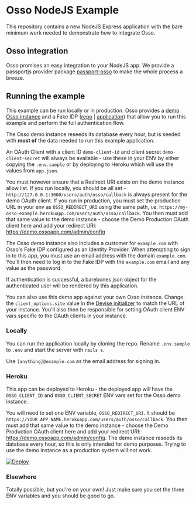 # Osso NodeJS Example

This repository contains a new NodeJS Express application with the bare minimum work needed to demonstrate how to integrate Osso.

## Osso integration

Osso promises an easy integration to your NodeJS app. We provide a passportjs provider package [passport-osso](https://github.com/enterprise-oss/passport-osso) to make the whole process a breeze.


## Running the example

This example can be run locally or in production. Osso provides a [demo Osso instance](https://demo.ossoapp.com) and a Fake IDP ([repo](https://github.com/enterprise-oss/sinatra-ruby-idp) | [application](https://idp-osso.herokuapp.com)) that allow you to run this example and perform the full authentication flow.

The Osso demo instance reseeds its database every hour, but is seeded with **most of** the data needed to run this example application.

An OAuth Client with a client ID `demo-client-id` and client secret `demo-client-secret` will always be available - use these in your ENV by either copying the `.env.sample` or by deploying to Heroku which will use the values from `app.json`.

You must however ensure that a Redirect URI exists on the demo instance allow list. If you run locally, you should be all set - `http://127.0.0.1:3000/users/auth/osso/callback` is always present for the demo OAuth client. If you run in production, you must set the production URL in your env as `OSSO_REDIRECT_URI` using the same path, i.e. `https://my-osso-example.herokuapp.com/users/auth/osso/callback`. You then must add that same value to the demo instance - choose the Demo Production OAuth client here and add your redirect URI: <https://demo.ossoapp.com/admin/config>

The Osso demo instance also includes a customer for `example.com` with Osso's Fake IDP configured as an Identity Provider. When attempting to sign in to this app, you must use an email address with the domain `example.com`. You'll then need to log in to the Fake IDP with the `example.com` email and any value as the password.

If authentication is successful, a barebones json object for the authenticated user will be rendered by this application.

You can also use this demo app against your own Osso instance. Change the `client_options.site` value in the [Devise initializer](https://github.com/enterprise-oss/osso-rails-example/blob/main/config/initializers/devise.rb#L16) to match the URL of your instance. You'll also then be responsible for setting OAuth client ENV vars specific to the OAuth clients in your instance.

### Locally

You can run the application locally by cloning the repo. Rename `.env.sample` to `.env` and start the server with `rails s`.

Use `[anything]@example.com` as the email address for signing in.

### Heroku

This app can be deployed to Heroku - the deployed app will have the `OSSO_CLIENT_ID` and `OSSO_CLIENT_SECRET` ENV vars set for the Osso demo instance.

You will need to set one ENV variable, `OSSO_REDIRECT_URI`. It should be `https://YOUR_APP_NAME.herokuapp.com/users/auth/osso/callback`. You then must add that same value to the demo instance - choose the Demo Production OAuth client here and add your redirect URI: <https://demo.ossoapp.com/admin/config>. The demo instance reseeds its database every hour, so this is only intended for demo purposes. Trying to use the demo instance as a production system will not work.

[![Deploy](https://www.herokucdn.com/deploy/button.svg)](https://heroku.com/deploy?template=https://github.com/enterprise-oss/osso-nodejs-example/tree/main)

### Elsewhere

Totally possible, but you're on your own! Just make sure you set the three ENV variables and you should be good to go.

